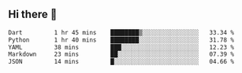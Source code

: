 ## Hi there 👋
 <!--START_SECTION:waka-->

```txt
Dart         1 hr 45 mins    ████████▒░░░░░░░░░░░░░░░░   33.34 %
Python       1 hr 40 mins    ████████░░░░░░░░░░░░░░░░░   31.78 %
YAML         38 mins         ███░░░░░░░░░░░░░░░░░░░░░░   12.23 %
Markdown     23 mins         ██░░░░░░░░░░░░░░░░░░░░░░░   07.39 %
JSON         14 mins         █░░░░░░░░░░░░░░░░░░░░░░░░   04.66 %
```

<!--END_SECTION:waka-->
